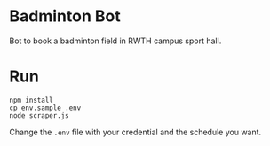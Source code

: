 # Badminton Bot

Bot to book a badminton field in RWTH campus sport hall.

# Run

```
npm install
cp env.sample .env
node scraper.js
```

Change the `.env` file with your credential and the schedule you want.
